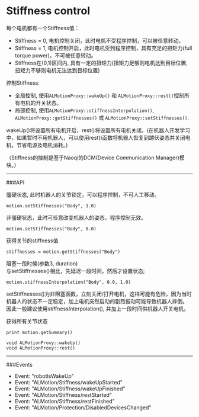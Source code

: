 Stiffness control 
====

每个电机都有一个Stiffness值：

* Stiffness = 0, 电机控制关闭，此时电机不受程序控制，可以被任意转动。
* Stiffness = 1, 电机控制开启，此时电机受到程序控制，具有充足的扭矩力(full torque power)，不可被任意转动。    
* Stiffness在(0,1)区间内, 具有一定的扭矩力(扭矩力足够则电机达到目标位置, 扭矩力不够则电机无法达到目标位置)

控制Stiffness:

* 全局控制, 使用`ALMotionProxy::wakeUp()` 和 `ALMotionProxy::rest()`控制所有电机的开关状态。
* 局部控制, 使用`ALMotionProxy::stiffnessInterpolation()`, `ALMotionProxy::getStiffnesses()` 或 `ALMotionProxy::setStiffnesses()`.

wakeUp()将设置所有电机开启，rest()将设置所有电机关闭。(在机器人开发学习中，如果暂时不用机器人，可以使用rest()函数将机器人恢复到蹲伏姿态并关闭电机，节省电源及电机消耗。)

（Stiffness的控制是基于Naoqi的DCM(Device Communication Manager)模块。）


-----
###API

僵硬状态, 此时机器人的关节锁定，可以程序控制，不可人工移动。

	motion.setStiffnesses("Body", 1.0) 

非僵硬状态，此时可任意改变机器人的姿态，程序控制无效。
	
	motion.setStiffnesses("Body", 0.0) 

获得关节的stiffness值

	stiffnesses = motion.getStiffnesses("Body") 

阻塞一段时候(参数3, duration)    
与setStiffnesses()相比，先延迟一段时间，然后才设置状态;    
	
	motion.stiffnessInterpolation("Body", 0.0, 1.0)   


setStiffnesses()为非阻塞函数，立刻关闭/打开电机，这样可能有危险，因为当时机器人的状态不一定稳定，加上电机突然启动的剧烈振动可能导致机器人摔倒。    
因此一般建议使用stiffnessInterpolation(), 并加上一段时间供机器人开关电机。


获得所有关节状态
	
	print motion.getSummary()

`void ALMotionProxy::wakeUp()`   
`void ALMotionProxy::rest()`

----

###Events

* Event: "robotIsWakeUp"
* Event: "ALMotion/Stiffness/wakeUpStarted"
* Event: "ALMotion/Stiffness/wakeUpFinished"
* Event: "ALMotion/Stiffness/restStarted"
* Event: "ALMotion/Stiffness/restFinished"
* Event: "ALMotion/Protection/DisabledDevicesChanged"



